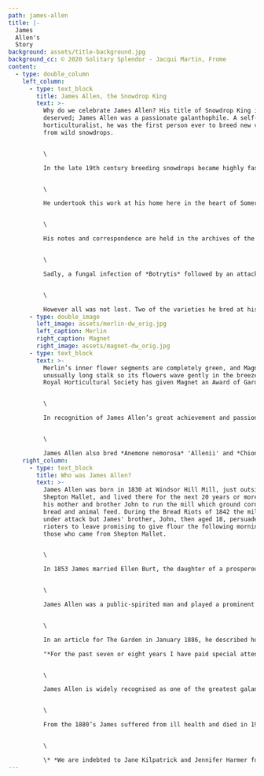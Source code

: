 ```yaml
---
path: james-allen
title: |-
  James
  Allen's
  Story 
background: assets/title-background.jpg
background_cc: © 2020 Solitary Splendor - Jacqui Martin, Frome
content:
  - type: double_column
    left_column:
      - type: text_block
        title: James Allen, the Snowdrop King
        text: >-
          Why do we celebrate James Allen? His title of Snowdrop King is well
          deserved; James Allen was a passionate galanthophile. A self-taught
          horticulturalist, he was the first person ever to breed new varieties
          from wild snowdrops.


          \

          In the late 19th century breeding snowdrops became highly fashionable and James Allen was one of Britain’s most well recognised hybridisers. He grew all the species and varieties known at the time and was probably the first person to deliberately cross and raise hybrids from seed.


          \

          He undertook this work at his home here in the heart of Somerset. It’s thought that there were more than 500 cultivars of these dainty ‘milk flowers’ (the true translation from the scientific name), and Allen is credited with breeding at least 100 of them.


          \

          His notes and correspondence are held in the archives of the Royal Horticultural Society.


          \

          Sadly, a fungal infection of *Botrytis* followed by an attack of narcissus fly put a serious blight on his snowdrop collection and destroyed much of it.


          \

          However all was not lost. Two of the varieties he bred at his home in Shepton Mallet - ‘Merlin’ and ‘Magnet’ - still survive to this day.
      - type: double_image
        left_image: assets/merlin-dw_orig.jpg
        left_caption: Merlin
        right_caption: Magnet
        right_image: assets/magnet-dw_orig.jpg
      - type: text_block
        text: >-
          Merlin’s inner flower segments are completely green, and Magnet has an
          unusually long stalk so its flowers wave gently in the breeze. The
          Royal Horticultural Society has given Magnet an Award of Garden Merit.


          \

          In recognition of James Allen’s great achievement and passion for snowdrops, gardeners, snowdrop enthusiasts and volunteers continue to plant Magnet and Merlin snowdrops across the town, in gardens, schools, parks and other public places.


          \

          James Allen also bred *Anemone nemorosa* 'Allenii' and *Chionoscilla allenii*, which are also commercially available.
    right_column:
      - type: text_block
        title: Who was James Allen?
        text: >-
          James Allen was born in 1830 at Windsor Hill Mill, just outside
          Shepton Mallet, and lived there for the next 20 years or more, helping
          his mother and brother John to run the mill which ground corn for
          bread and animal feed. During the Bread Riots of 1842 the mill came
          under attack but James' brother, John, then aged 18, persuaded the
          rioters to leave promising to give flour the following morning to
          those who came from Shepton Mallet.


          \

          In 1853 James married Ellen Burt, the daughter of a prosperous local draper, and a year later after their eldest son was born they settled at Park House in Shepton Mallet where he was to indulge his passion for snowdrops.


          \

          James Allen was a public-spirited man and played a prominent role in the town's affairs. By the age of just thirty-one he became High Constable for a year, which marked the pinnacle of his civic activities. Whilst the business occupied some of his time after that, he became increasingly absorbed in his garden and snowdrops.


          \

          In an article for The Garden in January 1886, he described how he had put together his collection:\

          "*For the past seven or eight years I have paid special attention to Snowdrops, and by purchasing, exchanging, and the kindness of generous amateurs, I think I possess every variety now in cultivation. I have paid as high as 7s. 6d. (around £34.95 today) per root for new kinds, but for the rarest forms I am indebted to the late Rev. Harpur Crewe, M. Max Leichtlin, and Mr Sanders.... I am constantly purchasing from fresh sources, and then making selections from them when in bloom .... In addition to this, I am raising seedlings from my best varieties."* 


          \

          James Allen is widely recognised as one of the greatest galanthophiles.  A very successful plantsman, he was also a  pragmatist; he too experienced the successes and disappointments that many fellow plant enthusiasts will recognise today. As he commented: "*in raising seedlings of snowdrops one meets with many disappointments."*  Of course he had a great deal of success as well, "*intense pleasure"* from watching his seedlings grow more than compensated for the frustrations. When you are once *"in the swim"* , he said, time passes from one season to another as some of one's seedlings will be *​"coming out".*


          \

          From the 1880’s James suffered from ill health and died in 1906. He is buried just outside the chapel at Shepton Mallet Cemetery alongside his family. A tall stone obelisk formed part of his grave stone but it was dismantled in 2002 by Mendip Council as it was not safe. 


          \

          \* *We are indebted to Jane Kilpatrick and Jennifer Harmer for some of the material included here, taken from their remarkable book 'The Galanthophiles - 160 years of snowdrop devotees'*
---
```

